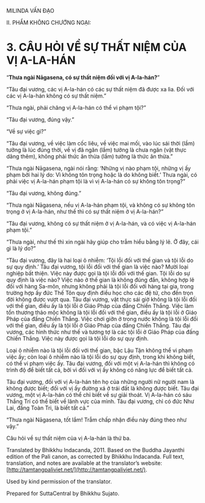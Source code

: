  

MILINDA VẤN ĐẠO

II. PHẨM KHÔNG CHƯỚNG NGẠI:

# 3\. CÂU HỎI VỀ SỰ THẤT NIỆM CỦA VỊ A-LA-HÁN

“**Thưa ngài Nāgasena, có sự thất niệm đối với vị A-la-hán?**”

“Tâu đại vương, các vị A-la-hán có các sự thất niệm đã được xa lìa. Đối với các vị A-la-hán không có sự thất niệm.”

“Thưa ngài, phải chăng vị A-la-hán có thể vi phạm tội?”

“Tâu đại vương, đúng vậy.”

“Về sự việc gì?”

“Tâu đại vương, về việc làm cốc liêu, về việc mai mối, vào lúc sái thời (lầm) tưởng là lúc đúng thời, về vị đã ngăn (lầm) tưởng là chưa ngăn (vật thực dâng thêm), không phải thức ăn thừa (lầm) tưởng là thức ăn thừa.”

“Thưa ngài Nāgasena, ngài nói rằng: ‘Những vị nào phạm tội, những vị ấy phạm bởi hai lý do: Vì không tôn trọng hoặc là do không biết.’ Thưa ngài, có phải việc vị A-la-hán phạm tội là vì vị A-la-hán có sự không tôn trọng?”

“Tâu đại vương, không đúng.”

“Thưa ngài Nāgasena, nếu vị A-la-hán phạm tội, và không có sự không tôn trọng ở vị A-la-hán, như thế thì có sự thất niệm ở vị A-la-hán?”

“Tâu đại vương, không có sự thất niệm ở vị A-la-hán, và có việc vị A-la-hán phạm tội.”

“Thưa ngài, như thế thì xin ngài hãy giúp cho trẫm hiểu bằng lý lẽ. Ở đây, cái gì là lý do?”

“Tâu đại vương, đây là hai loại ô nhiễm: ‘Tội lỗi đối với thế gian và tội lỗi do sự quy định.’ Tâu đại vương, tội lỗi đối với thế gian là việc nào? Mười loại nghiệp bất thiện. Việc này được gọi là tội lỗi đối với thế gian. Tội lỗi do sự quy định là việc nào? Việc nào ở thế gian là không đúng đắn, không hợp lẽ đối với hàng Sa-môn, nhưng không phải là tội lỗi đối với hàng tại gia, trong trường hợp ấy đức Thế Tôn quy định điều học cho các đệ tử, cho đến trọn đời không được vượt qua. Tâu đại vương, vật thực sái giờ không là tội lỗi đối với thế gian, điều ấy là tội lỗi ở Giáo Pháp của đấng Chiến Thắng. Việc làm tổn thương thảo mộc không là tội lỗi đối với thế gian, điều ấy là tội lỗi ở Giáo Pháp của đấng Chiến Thắng. Việc chơi giỡn ở trong nước không là tội lỗi đối với thế gian, điều ấy là tội lỗi ở Giáo Pháp của đấng Chiến Thắng. Tâu đại vương, các hình thức như thế và tương tợ là các tội lỗi ở Giáo Pháp của đấng Chiến Thắng. Việc này được gọi là tội lỗi do sự quy định.

Loại ô nhiễm nào là tội lỗi đối với thế gian, bậc Lậu Tận không thể vi phạm việc ấy; còn loại ô nhiễm nào là tội lỗi do sự quy định, trong khi không biết, có thể vi phạm việc ấy. Tâu đại vương, đối với một vị A-la-hán thì không có trình độ để biết tất cả, bởi vì đối với vị ấy không có năng lực để biết tất cả.

Tâu đại vương, đối với vị A-la-hán tên họ của những người nữ người nam là không được biết; đối với vị ấy đường xá ở trái đất là không được biết. Tâu đại vương, một vị A-la-hán có thể chỉ biết về sự giải thoát. Vị A-la-hán có sáu Thắng Trí có thể biết về lãnh vực của mình. Tâu đại vương, chỉ có đức Như Lai, đấng Toàn Tri, là biết tất cả.”

“Thưa ngài Nāgasena, tốt lắm! Trẫm chấp nhận điều này đúng theo như vậy.”

Câu hỏi về sự thất niệm của vị A-la-hán là thứ ba.

Translated by Bhikkhu Indacanda, 2011. Based on the Buddha Jayanthi edition of the Pali canon, as corrected by Bhikkhu Indacanda. Full text, translation, and notes are available at the translator’s website: [http://tamtangpaliviet.net/](http://tamtangpaliviet.net/).

Used by kind permission of the translator.

Prepared for SuttaCentral by Bhikkhu Sujato.
